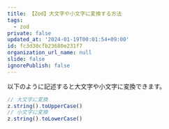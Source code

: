 ```yaml
---
title: 【Zod】大文字や小文字に変換する方法
tags:
  - zod
private: false
updated_at: '2024-01-19T00:01:54+09:00'
id: fc3d30cfb23680e231f7
organization_url_name: null
slide: false
ignorePublish: false
---
```

以下のように記述すると大文字や小文字に変換できます。

```js
// 大文字に変換
z.string().toUpperCase()
// 小文字に変換
z.string().toLowerCase()
```
